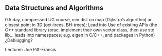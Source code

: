 ## Data Structures and Algorithms

0.5 day, compressed UG course, min dist on map (Dijkstra’s algorithm) or closest point in 3D (oct-trees, BH-trees); Lead into Use of existing APIs (the C++ standard library (prac: implement their own vector class, then use std lib... leads into namespaces; e.g. eigen in C/C++, and packages in Python) ¿Debiugging?

Lecturer: Joe Pitt-Francis
